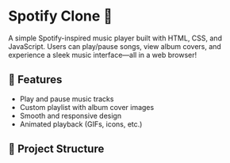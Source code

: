 # Spotify Clone 🎵

A simple Spotify-inspired music player built with HTML, CSS, and JavaScript. Users can play/pause songs, view album covers, and experience a sleek music interface—all in a web browser!

## 🚀 Features

- Play and pause music tracks
- Custom playlist with album cover images
- Smooth and responsive design
- Animated playback (GIFs, icons, etc.)

## 📁 Project Structure

